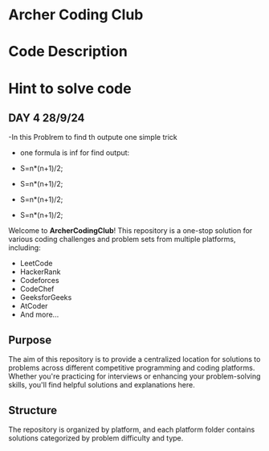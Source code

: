 # Archer Coding Club


# Code Description

# Hint to solve code

## DAY 4 28/9/24
  -In this Problrem to find th outpute one simple trick 
  - one formula is inf for find output:

  - S=n*(n+1)/2;

  - S=n*(n+1)/2;


  - S=n*(n+1)/2;
  - S=n*(n+1)/2;


Welcome to **ArcherCodingClub**! This repository is a one-stop solution for various coding challenges and problem sets from multiple platforms, including:

- LeetCode
- HackerRank
- Codeforces
- CodeChef
- GeeksforGeeks
- AtCoder
- And more...

## Purpose

The aim of this repository is to provide a centralized location for solutions to problems across different competitive programming and coding platforms. Whether you're practicing for interviews or enhancing your problem-solving skills, you'll find helpful solutions and explanations here.

## Structure

The repository is organized by platform, and each platform folder contains solutions categorized by problem difficulty and type.



